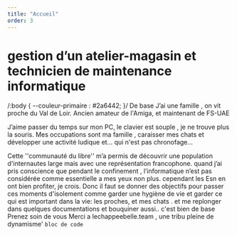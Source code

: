 ```yaml
---
title: "Accueil"
order: 3
---
```

gestion d’un atelier-magasin et technicien de maintenance informatique
=========
/:body {
    --couleur-primaire : #2a6442;
}/
De base 
J’ai une famille , on vit proche du Val de Loir.
Ancien amateur de l'Amiga, et maintenant de FS-UAE

J’aime passer du temps sur mon PC, le clavier est souple , je ne trouve plus la souris. Mes occupations sont ma famille , caraisser mes chats et développer une activité ludique et... qui n'est pas chronofage...


Cette ''communauté du libre'' m’a permis de découvrir une population d'internautes large mais avec une représentation francophone. quand j’ai pris conscience que pendant le confinement , l’informatique n’est pas considérée comme essentielle a mes yeux non plus. cependant les Esn en ont bien profiter, je crois. 
Donc il faut se donner des objectifs pour passer ces moments d'isolement comme garder une hygiène de vie et garder ce qui est important dans la vie: les proches, et mes chats . et me replonger dans quelques documentations et bouquiner aussi.. c'est bien de base
Prenez soin de vous
Merci a lechappeebelle.team , une tribu pleine de dynamisme' 
```bloc de code``` 